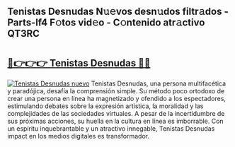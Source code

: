 ## Tenistas Desnudas N𝚞𝚎vos desn𝚞dos filtr𝚊dos - Parts-lf4 F𝚘tos vid𝚎o - C𝚘ntenido atr𝚊ctivo QT3RC

# <h2><a href="http://mbcpkp.tromn.icu/?c=Tenistas+Desnudas">🔗👉👉👉 Tenistas Desnudas 🔗🔗</a></h2>

[![Tenistas Desnudas nuevo](https://i.imgur.com/pEAQMta.gif)](http://mbcpkp.tromn.icu/?c=Tenistas+Desnudas)
Tenistas Desnudas, una persona multifacética y paradójica, desafía la comprensión simple. Su método poco ortodoxo de crear una persona en línea ha magnetizado y ofendido a los espectadores, estimulando debates sobre la expresión artística, la moralidad y las complejidades de las sociedades virtuales. A pesar de la incertidumbre de sus próximas acciones, su huella en la cultura en línea es imborrable. Con un espíritu inquebrantable y un atractivo innegable, Tenistas Desnudas impact en los medios digitales es transformador.
